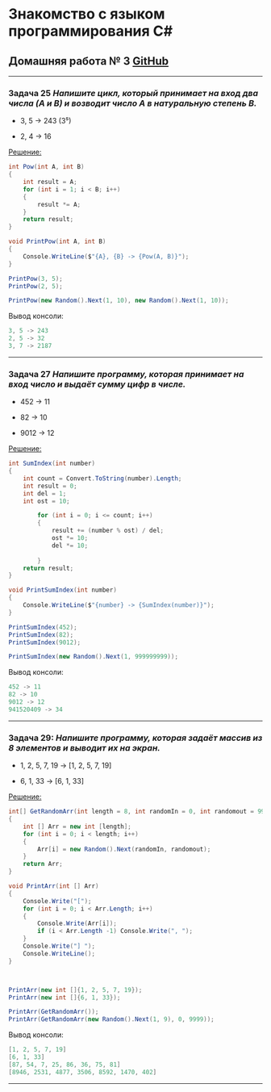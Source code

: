 # Знакомство с языком программирования С#
## Домашняя работа № 3 [GitHub](https://github.com/Kazitsyn/GB_familiarity_with_programming_languages/tree/main/Home_work_4)
***
### **Задача 25** *Напишите цикл, который принимает на вход два числа (A и B) и возводит число A в натуральную степень B.*


* 3, 5 -> 243 (3⁵)

* 2, 4 -> 16


[Решение:](https://github.com/Kazitsyn/GB_familiarity_with_programming_languages/tree/main/Home_work_4/HW4Q1)
```c#
int Pow(int A, int B)
{
    int result = A;
    for (int i = 1; i < B; i++)
    {
        result *= A;
    }
    return result;
}

void PrintPow(int A, int B)
{
    Console.WriteLine($"{A}, {B} -> {Pow(A, B)}");
}

PrintPow(3, 5);
PrintPow(2, 5);

PrintPow(new Random().Next(1, 10), new Random().Next(1, 10));
```
Вывод консоли:
```c#
3, 5 -> 243
2, 5 -> 32
3, 7 -> 2187
```
***
### **Задача 27** *Напишите программу, которая принимает на вход число и выдаёт сумму цифр в числе.*

* 452 -> 11

* 82 -> 10 
 
* 9012 -> 12


[Решение:](https://github.com/Kazitsyn/GB_familiarity_with_programming_languages/tree/main/Home_work_4/HW4Q2)
```c#
int SumIndex(int number)
{
    int count = Convert.ToString(number).Length;
    int result = 0;
    int del = 1;
    int ost = 10;

        for (int i = 0; i <= count; i++)
        {
            result += (number % ost) / del;
            ost *= 10;
            del *= 10;
             
        }
    return result;
}

void PrintSumIndex(int number)
{
    Console.WriteLine($"{number} -> {SumIndex(number)}");
}

PrintSumIndex(452);
PrintSumIndex(82);
PrintSumIndex(9012);

PrintSumIndex(new Random().Next(1, 999999999));
```
Вывод консоли:
```c#
452 -> 11
82 -> 10
9012 -> 12
941520409 -> 34
```
***
### **Задача 29:** *Напишите программу, которая задаёт массив из 8 элементов и выводит их на экран.*

* 1, 2, 5, 7, 19 -> [1, 2, 5, 7, 19]

* 6, 1, 33 -> [6, 1, 33]


[Решение:](https://github.com/Kazitsyn/GB_familiarity_with_programming_languages/tree/main/Home_work_4/HW4Q3)
```c#
int[] GetRandomArr(int length = 8, int randomIn = 0, int randomout = 99)
{
    int [] Arr = new int [length];
    for (int i = 0; i < length; i++)
    {
        Arr[i] = new Random().Next(randomIn, randomout);
    }
    return Arr;
}

void PrintArr(int [] Arr)
{
    Console.Write("[");
    for (int i = 0; i < Arr.Length; i++)
    {
        Console.Write(Arr[i]);
        if (i < Arr.Length -1) Console.Write(", ");
    }
    Console.Write("] ");
    Console.WriteLine();
}



PrintArr(new int []{1, 2, 5, 7, 19});
PrintArr(new int []{6, 1, 33});

PrintArr(GetRandomArr());
PrintArr(GetRandomArr(new Random().Next(1, 9), 0, 9999));
```
Вывод консоли:
```c#
[1, 2, 5, 7, 19]
[6, 1, 33]
[87, 54, 7, 25, 86, 36, 75, 81]
[8946, 2531, 4877, 3506, 8592, 1470, 402]
```
***